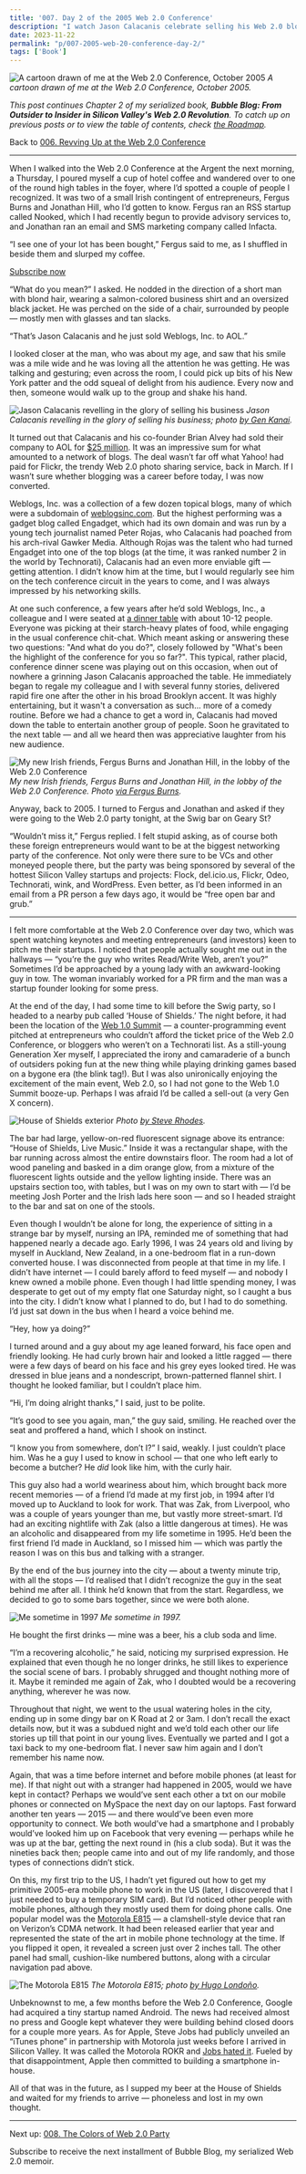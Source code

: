 ```yaml
---
title: '007. Day 2 of the 2005 Web 2.0 Conference'
description: "I watch Jason Calacanis celebrate selling his Web 2.0 blog business; later I have a drink by myself at the House of Shields, and think about pre-internet days."
date: 2023-11-22
permalink: "p/007-2005-web-20-conference-day-2/"
tags: ['Book']
---
```

![A cartoon drawn of me at the Web 2.0 Conference, October 2005](/assets/images/d1f5d47b-1e9d-458e-bbfa-5256ab205153_562x705.jpg "A cartoon drawn of me at the Web 2.0 Conference, October 2005")
*A cartoon drawn of me at the Web 2.0 Conference, October 2005.*

_This post continues Chapter 2 of my serialized book, **Bubble Blog: From Outsider to Insider in Silicon Valley's Web 2.0 Revolution**. To catch up on previous posts or to view the table of contents, check [the Roadmap](https://www.cybercultural.com/p/roadmap-bubbleblog)._

Back to [006\. Revving Up at the Web 2.0 Conference](https://www.cybercultural.com/p/006-revving-up-2005-web-20-conference)

* * *

When I walked into the Web 2.0 Conference at the Argent the next morning, a Thursday, I poured myself a cup of hotel coffee and wandered over to one of the round high tables in the foyer, where I’d spotted a couple of people I recognized. It was two of a small Irish contingent of entrepreneurs, Fergus Burns and Jonathan Hill, who I’d gotten to know. Fergus ran an RSS startup called Nooked, which I had recently begun to provide advisory services to, and Jonathan ran an email and SMS marketing company called Infacta.

“I see one of your lot has been bought,” Fergus said to me, as I shuffled in beside them and slurped my coffee.

[Subscribe now](https://www.cybercultural.com/subscribe?)

“What do you mean?” I asked. He nodded in the direction of a short man with blond hair, wearing a salmon-colored business shirt and an oversized black jacket. He was perched on the side of a chair, surrounded by people — mostly men with glasses and tan slacks.

“That’s Jason Calacanis and he just sold Weblogs, Inc. to AOL.”

I looked closer at the man, who was about my age, and saw that his smile was a mile wide and he was loving all the attention he was getting. He was talking and gesturing; even across the room, I could pick up bits of his New York patter and the odd squeal of delight from his audience. Every now and then, someone would walk up to the group and shake his hand.

![Jason Calacanis revelling in the glory of selling his business](/assets/images/38dba855-2765-4bde-99ae-ed20accbaf5a_2048x1362.jpg "Jason Calacanis revelling in the glory of selling his business")
*Jason Calacanis revelling in the glory of selling his business; photo [by Gen Kanai](https://www.flickr.com/photos/gen/50315516/in/album-1082901/).*

It turned out that Calacanis and his co-founder Brian Alvey had sold their company to AOL for [$25 million](https://web.archive.org/web/20051013061555/http://calacanis.weblogsinc.com/). It was an impressive sum for what amounted to a network of blogs. The deal wasn’t far off what Yahoo! had paid for Flickr, the trendy Web 2.0 photo sharing service, back in March. If I wasn’t sure whether blogging was a career before today, I was now converted.

Weblogs, Inc. was a collection of a few dozen topical blogs, many of which were a subdomain of [weblogsinc.com](https://web.archive.org/web/20051013073635/http://weblogsinc.com/). But the highest performing was a gadget blog called Engadget, which had its own domain and was run by a young tech journalist named Peter Rojas, who Calacanis had poached from his arch-rival Gawker Media. Although Rojas was the talent who had turned Engadget into one of the top blogs (at the time, it was ranked number 2 in the world by Technorati), Calacanis had an even more enviable gift — getting attention. I didn’t know him at the time, but I would regularly see him on the tech conference circuit in the years to come, and I was always impressed by his networking skills.

At one such conference, a few years after he’d sold Weblogs, Inc., a colleague and I were seated at [a dinner table](https://web.archive.org/web/20120620031531/http://www.readwriteweb.com/archives/jason-calacanis.php) with about 10-12 people. Everyone was picking at their starch-heavy plates of food, while engaging in the usual conference chit-chat. Which meant asking or answering these two questions: "And what do you do?", closely followed by "What's been the highlight of the conference for you so far?". This typical, rather placid, conference dinner scene was playing out on this occasion, when out of nowhere a grinning Jason Calacanis approached the table. He immediately began to regale my colleague and I with several funny stories, delivered rapid fire one after the other in his broad Brooklyn accent. It was highly entertaining, but it wasn't a conversation as such... more of a comedy routine. Before we had a chance to get a word in, Calacanis had moved down the table to entertain another group of people. Soon he gravitated to the next table — and all we heard then was appreciative laughter from his new audience.

![My new Irish friends, Fergus Burns and Jonathan Hill, in the lobby of the Web 2.0 Conference](/assets/images/2128cec9-2787-4052-827f-7963bd8607a2_960x1280.jpg "My new Irish friends, Fergus Burns and Jonathan Hill, in the lobby of the Web 2.0 Conference")
*My new Irish friends, Fergus Burns and Jonathan Hill, in the lobby of the Web 2.0 Conference. Photo [via Fergus Burns](https://www.flickr.com/photos/itnorthwest/49761814/).*

Anyway, back to 2005. I turned to Fergus and Jonathan and asked if they were going to the Web 2.0 party tonight, at the Swig bar on Geary St?

“Wouldn’t miss it,” Fergus replied. I felt stupid asking, as of course both these foreign entrepreneurs would want to be at the biggest networking party of the conference. Not only were there sure to be VCs and other moneyed people there, but the party was being sponsored by several of the hottest Silicon Valley startups and projects: Flock, del.icio.us, Flickr, Odeo, Technorati, wink, and WordPress. Even better, as I’d been informed in an email from a PR person a few days ago, it would be “free open bar and grub.”

* * *

I felt more comfortable at the Web 2.0 Conference over day two, which was spent watching keynotes and meeting entrepreneurs (and investors) keen to pitch me their startups. I noticed that people actually sought me out in the hallways — “you’re the guy who writes Read/Write Web, aren’t you?” Sometimes I’d be approached by a young lady with an awkward-looking guy in tow. The woman invariably worked for a PR firm and the man was a startup founder looking for some press.

At the end of the day, I had some time to kill before the Swig party, so I headed to a nearby pub called ‘House of Shields.’ The night before, it had been the location of the [Web 1.0 Summit](https://laughingsquid.com/web-1-summit/) — a counter-programming event pitched at entrepreneurs who couldn’t afford the ticket price of the Web 2.0 Conference, or bloggers who weren’t on a Technorati list. As a still-young Generation Xer myself, I appreciated the irony and camaraderie of a bunch of outsiders poking fun at the new thing while playing drinking games based on a bygone era (the blink tag!). But I was also unironically enjoying the excitement of the main event, Web 2.0, so I had not gone to the Web 1.0 Summit booze-up. Perhaps I was afraid I’d be called a sell-out (a very Gen X concern).

![House of Shields exterior](/assets/images/79b85733-add5-40d2-a39e-cd35b308e969_1280x856.jpg "House of Shields exterior")
*Photo [by Steve Rhodes](https://www.flickr.com/photos/ari/4102964213/).*

The bar had large, yellow-on-red fluorescent signage above its entrance: “House of Shields, Live Music.” Inside it was a rectangular shape, with the bar running across almost the entire downstairs floor. The room had a lot of wood paneling and basked in a dim orange glow, from a mixture of the fluorescent lights outside and the yellow lighting inside. There was an upstairs section too, with tables, but I was on my own to start with — I’d be meeting Josh Porter and the Irish lads here soon — and so I headed straight to the bar and sat on one of the stools.

Even though I wouldn’t be alone for long, the experience of sitting in a strange bar by myself, nursing an IPA, reminded me of something that had happened nearly a decade ago. Early 1996, I was 24 years old and living by myself in Auckland, New Zealand, in a one-bedroom flat in a run-down converted house. I was disconnected from people at that time in my life. I didn’t have internet — I could barely afford to feed myself — and nobody I knew owned a mobile phone. Even though I had little spending money, I was desperate to get out of my empty flat one Saturday night, so I caught a bus into the city. I didn’t know what I planned to do, but I had to do something. I’d just sat down in the bus when I heard a voice behind me.

“Hey, how ya doing?”

I turned around and a guy about my age leaned forward, his face open and friendly looking. He had curly brown hair and looked a little ragged — there were a few days of beard on his face and his grey eyes looked tired. He was dressed in blue jeans and a nondescript, brown-patterned flannel shirt. I thought he looked familiar, but I couldn’t place him.

“Hi, I’m doing alright thanks,” I said, just to be polite.

“It’s good to see you again, man,” the guy said, smiling. He reached over the seat and proffered a hand, which I shook on instinct.

“I know you from somewhere, don’t I?” I said, weakly. I just couldn’t place him. Was he a guy I used to know in school — that one who left early to become a butcher? He _did_ look like him, with the curly hair.

This guy also had a world weariness about him, which brought back more recent memories — of a friend I’d made at my first job, in 1994 after I’d moved up to Auckland to look for work. That was Zak, from Liverpool, who was a couple of years younger than me, but vastly more street-smart. I’d had an exciting nightlife with Zak (also a little dangerous at times). He was an alcoholic and disappeared from my life sometime in 1995. He’d been the first friend I’d made in Auckland, so I missed him — which was partly the reason I was on this bus and talking with a stranger.

By the end of the bus journey into the city — about a twenty minute trip, with all the stops — I’d realised that I didn’t recognize the guy in the seat behind me after all. I think he’d known that from the start. Regardless, we decided to go to some bars together, since we were both alone.

![Me sometime in 1997](/assets/images/8f7b94c4-f715-402a-b084-55d68e29a78a_1123x711.jpg "Me sometime in 1997")
*Me sometime in 1997.*

He bought the first drinks — mine was a beer, his a club soda and lime.

“I’m a recovering alcoholic,” he said, noticing my surprised expression. He explained that even though he no longer drinks, he still likes to experience the social scene of bars. I probably shrugged and thought nothing more of it. Maybe it reminded me again of Zak, who I doubted would be a recovering anything, wherever he was now.

Throughout that night, we went to the usual watering holes in the city, ending up in some dingy bar on K Road at 2 or 3am. I don’t recall the exact details now, but it was a subdued night and we’d told each other our life stories up till that point in our young lives. Eventually we parted and I got a taxi back to my one-bedroom flat. I never saw him again and I don’t remember his name now.

Again, that was a time before internet and before mobile phones (at least for me). If that night out with a stranger had happened in 2005, would we have kept in contact? Perhaps we would’ve sent each other a txt on our mobile phones or connected on MySpace the next day on our laptops. Fast forward another ten years — 2015 — and there would’ve been even more opportunity to connect. We both would’ve had a smartphone and I probably would’ve looked him up on Facebook that very evening — perhaps while he was up at the bar, getting the next round in (his a club soda). But it was the nineties back then; people came into and out of my life randomly, and those types of connections didn’t stick.

On this, my first trip to the US, I hadn’t yet figured out how to get my primitive 2005-era mobile phone to work in the US (later, I discovered that I just needed to buy a temporary SIM card). But I’d noticed other people with mobile phones, although they mostly used them for doing phone calls. One popular model was the [Motorola E815](https://www.cnet.com/reviews/motorola-e815-verizon-wireless-review/) — a clamshell-style device that ran on Verizon’s CDMA network. It had been released earlier that year and represented the state of the art in mobile phone technology at the time. If you flipped it open, it revealed a screen just over 2 inches tall. The other panel had small, cushion-like numbered buttons, along with a circular navigation pad above.

![The Motorola E815](/assets/images/87edef62-e3eb-439f-a379-fa40c4f40cdf_1600x1200.jpg "The Motorola E815")
*The Motorola E815; photo [by Hugo Londoño](https://www.flickr.com/photos/sinlentes/66200888).*

Unbeknownst to me, a few months before the Web 2.0 Conference, Google had acquired a tiny startup named Android. The news had received almost no press and Google kept whatever they were building behind closed doors for a couple more years. As for Apple, Steve Jobs had publicly unveiled an “iTunes phone” in partnership with Motorola just weeks before I arrived in Silicon Valley. It was called the Motorola ROKR and [Jobs hated it](https://www.theverge.com/2017/6/13/15782200/one-device-secret-history-iphone-brian-merchant-book-excerpt). Fueled by that disappointment, Apple then committed to building a smartphone in-house.

All of that was in the future, as I supped my beer at the House of Shields and waited for my friends to arrive — phoneless and lost in my own thought.

* * *

Next up: [008\. The Colors of Web 2.0 Party](https://www.cybercultural.com/p/008-the-colors-of-web-20-party)

Subscribe to receive the next installment of Bubble Blog, my serialized Web 2.0 memoir.